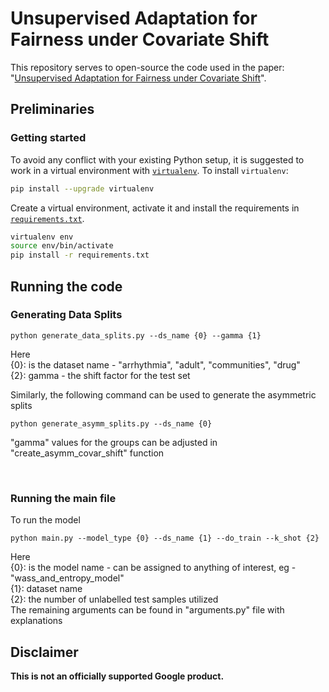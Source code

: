 # Unsupervised Adaptation for Fairness under Covariate Shift

This repository serves to open-source the code used in the paper: "[Unsupervised Adaptation for Fairness under Covariate Shift](go/uafcs)".

## Preliminaries
### Getting started

To avoid any conflict with your existing Python setup, it is suggested to work in a virtual environment with [`virtualenv`](https://docs.python-guide.org/dev/virtualenvs/). To install `virtualenv`:
```bash
pip install --upgrade virtualenv
```
Create a virtual environment, activate it and install the requirements in [`requirements.txt`](requirements.txt).
```bash
virtualenv env
source env/bin/activate
pip install -r requirements.txt
```
## Running the code
### Generating Data Splits

```
python generate_data_splits.py --ds_name {0} --gamma {1}
```
Here<br />
{0}: is the dataset name - "arrhythmia", "adult", "communities", "drug" <br />
{2}: gamma - the shift factor for the test set <br />

Similarly, the following command can be used to generate the asymmetric splits
```
python generate_asymm_splits.py --ds_name {0}
```
"gamma" values for the groups can be adjusted in "create_asymm_covar_shift" function

<br />

### Running the main file
To run the model
```
python main.py --model_type {0} --ds_name {1} --do_train --k_shot {2}
```
Here<br />
{0}: is the model name - can be assigned to anything of interest, eg - "wass_and_entropy_model" <br />
{1}: dataset name <br />
{2}: the number of unlabelled test samples utilized <br />
The remaining arguments can be found in "arguments.py" file with explanations

## Disclaimer

**This is not an officially supported Google product.**